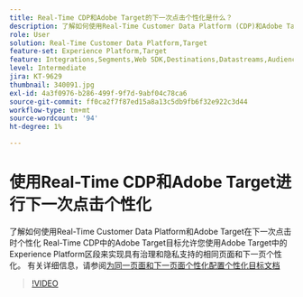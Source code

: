 ```yaml
---
title: Real-Time CDP和Adobe Target的下一次点击个性化是什么？
description: 了解如何使用Real-Time Customer Data Platform (CDP)和Adobe Target在下一次点击时个性化
role: User
solution: Real-Time Customer Data Platform,Target
feature-set: Experience Platform,Target
feature: Integrations,Segments,Web SDK,Destinations,Datastreams,Audiences,Experience Targeting
level: Intermediate
jira: KT-9629
thumbnail: 340091.jpg
exl-id: 4a3f0976-b286-499f-9f7d-9abf04c78ca6
source-git-commit: ff0ca2f7f87ed15a8a13c5db9fb6f32e922c3d44
workflow-type: tm+mt
source-wordcount: '94'
ht-degree: 1%

---
```


# 使用Real-Time CDP和Adobe Target进行下一次点击个性化

了解如何使用Real-Time Customer Data Platform和Adobe Target在下一次点击时个性化 Real-Time CDP中的Adobe Target目标允许您使用Adobe Target中的Experience Platform区段来实现具有治理和隐私支持的相同页面和下一页个性化。 有关详细信息，请参阅[为同一页面和下一页面个性化配置个性化目标文档](https://experienceleague.adobe.com/docs/experience-platform/destinations/ui/activate/configure-personalization-destinations.html)

>[!VIDEO](https://video.tv.adobe.com/v/340091?quality=12&learn=on)
